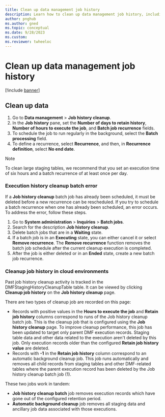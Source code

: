 ```yaml
---
title: Clean up data management job history
description: Learn how to clean up data management job history, including how to troubleshoot an execution history cleanup batch error.
author: pnghub
ms.author: gned
ms.topic: conceptual
ms.date: 9/28/2023
ms.custom:
ms.reviewer: twheeloc
---
```


# Clean up data management job history

[!include [banner](../includes/banner.md)]

## Clean up data

1. Go to **Data management** \> **Job history cleanup**.
2. In the **Job history** pane, set the **Number of days to retain history**, **Number of hours to execute the job**, and **Batch job recurrence** fields.
3. To schedule the job to run regularly in the background, select the **Batch processing** field.
4. To define a recurrence, select **Recurrence**, and then, in **Recurrence definition**, select **No end date**.

> [!NOTE]
> To clean large staging tables, we recommend that you set an execution time of six hours and a batch recurrence of at least once per day.

### Execution history cleanup batch error

If a **Job history cleanup** batch job has already been scheduled, it must be deleted before a new recurrence can be rescheduled. If you try to schedule a batch recurrence when one has already been scheduled, an error occurs. To address the error, follow these steps.

1. Go to **System administration** \> **Inquiries** \> **Batch jobs**.
2. Search for the description **Job history cleanup**.
3. Delete batch jobs that are in a **Waiting** state.
4. If a batch job is in an **Executing** state, you can either cancel it or select **Remove recurrence**. The **Remove recurrence** function removes the batch job schedule after the current cleanup execution is completed.
5. After the job is either deleted or in an **Ended** state, create a new batch job recurrence.

### Cleanup job history in cloud environments 

Past job history cleanup activity is tracked in the DMFStagingHistoryCleanupTable table. It can be viewed by clicking **Cleanup job history** on the **Job history cleanup** page. 

There are two types of cleanup job are recorded on this page:
 - Records with positive values in the **Hours to execute the job** and **Retain job history** columns correspond to runs of the Job history cleanup batch job. This is the cleanup job that is configured using the **Job history cleanup** page. To improve cleanup performance, this job has been updated to target only parent DMF execution records. Staging table data and other data related to the execution aren't deleted by this job. Only execution records older than the configured **Retain job history value** are deleted.
 - Records with **-1** in the **Retain job history** column correspond to an automatic background cleanup job. This job runs automatically and removes all child records from staging tables and other DMF-related tables where the parent execution record has been deleted by the Job history cleanup batch job (1). 

These two jobs work in tandem: 
 - **Job history cleanup batch** job removes execution records which have gone out of the configured retention period.
 - **Automatic background cleanup** job removes all staging data and ancillary job data associated with those executions.
 
 


